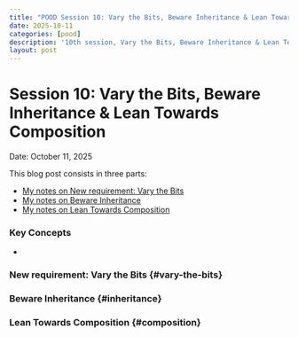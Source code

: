 ```yaml
---
title: "POOD Session 10: Vary the Bits, Beware Inheritance & Lean Towards Composition"
date: 2025-10-11
categories: [pood]
description: '10th session, Vary the Bits, Beware Inheritance & Lean Towards Composition'
layout: post
---
```


# Session 10: Vary the Bits, Beware Inheritance & Lean Towards Composition

Date: October 11, 2025

This blog post consists in three parts:

- [My notes on New requirement: Vary the Bits](#vary-the-bits)
- [My notes on Beware Inheritance](#inheritance)
- [My notes on Lean Towards Composition](#composition)


### Key Concepts

- 

### New requirement: Vary the Bits {#vary-the-bits}

### Beware Inheritance {#inheritance}

### Lean Towards Composition {#composition}


